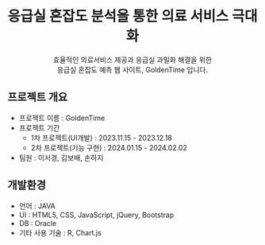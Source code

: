 # <center> 응급실 혼잡도 분석을 통한 의료 서비스 극대화 </center>
<center>효율적인 의료서비스 제공과 응급실 과밀화 해결을 위한<br></center>   
<center>응급실 혼잡도 예측 웹 사이트, GoldenTime 입니다.</center>

   
## 프로젝트 개요
* 프로젝트 이름 : GoldenTime
* 프로젝트 기간
  + 1차 프로젝트(UI개발) : 2023.11.15 - 2023.12.18
  + 2차 프로젝트(기능 구현) : 2024.01.15 - 2024.02.02
* 팀원 : 이서경, 김보배, 손하지

   
## 개발환경
* 언어 : JAVA
* UI : HTML5, CSS, JavaScript, jQuery, Bootstrap
* DB : Oracle
* 기타 사용 기술 : R, Chart.js
